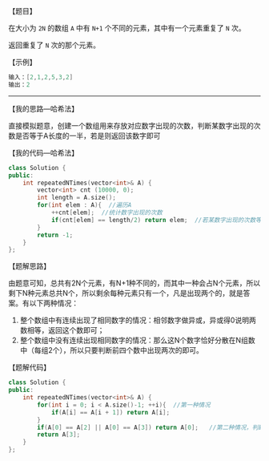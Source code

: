 【题目】

在大小为 `2N` 的数组 `A` 中有 `N+1` 个不同的元素，其中有一个元素重复了 `N` 次。

返回重复了 `N` 次的那个元素。

【示例】

```c++
输入：[2,1,2,5,3,2]
输出：2
```

---

【我的思路—哈希法】

直接模拟题意，创建一个数组用来存放对应数字出现的次数，判断某数字出现的次数是否等于A长度的一半，若是则返回该数字即可

【我的代码—哈希法】

```c++
class Solution {
public:
    int repeatedNTimes(vector<int>& A) {
        vector<int> cnt (10000, 0);
        int length = A.size();
        for(int elem : A){  //遍历A
            ++cnt[elem];  //统计数字出现的次数
            if(cnt[elem] == length/2) return elem;  //若某数字出现的次数等于A长度的一半，则返回该数字
        }
        return -1;
    }
};
```

【题解思路】

由题意可知，总共有2N个元素，有N+1种不同的，而其中一种会占N个元素，所以剩下N种元素总共N个，所以剩余每种元素只有一个，凡是出现两个的，就是答案。有以下两种情况：

1. 整个数组中有连续出现了相同数字的情况：相邻数字做异或，异或得0说明两数相等，返回这个数即可；
2. 整个数组中没有连续出现相同数字的情况：那么这N个数字恰好分散在N组数中（每组2个），所以只要判断前四个数中出现两次的即可。

【题解代码】

```c++
class Solution {
public:
    int repeatedNTimes(vector<int>& A) {
        for(int i = 0; i < A.size()-1; ++i){  //第一种情况
            if(A[i] == A[i + 1]) return A[i];
        }
        if(A[0] == A[2] || A[0] == A[3]) return A[0];   //第二种情况，判断前四个数中是否有出现两次的
        return A[3];
    }
};
```

